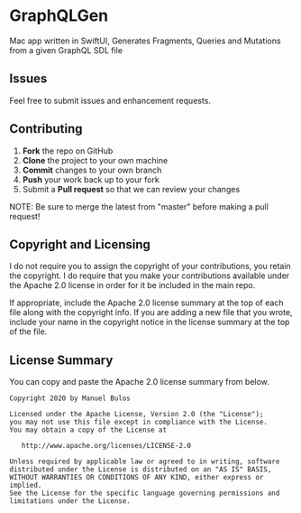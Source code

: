 # GraphQLGen
Mac app written in SwiftUI, Generates Fragments, Queries and Mutations from a given GraphQL SDL file

Issues
------

Feel free to submit issues and enhancement requests.

Contributing
------------

 1. **Fork** the repo on GitHub
 2. **Clone** the project to your own machine
 3. **Commit** changes to your own branch
 4. **Push** your work back up to your fork
 5. Submit a **Pull request** so that we can review your changes

NOTE: Be sure to merge the latest from "master" before making a pull request!

Copyright and Licensing
-----------------------

I do not require you to assign the copyright of your contributions, you retain the copyright. I do require that you make your contributions available under the Apache 2.0 license in order for it be included in the main repo.

If appropriate, include the Apache 2.0 license summary at the top of each file along with the copyright info. If you are adding a new file that you wrote, include your name in the copyright notice in the license summary at the top of the file.

## License Summary

You can copy and paste the Apache 2.0 license summary from below.

```
Copyright 2020 by Manuel Bulos

Licensed under the Apache License, Version 2.0 (the "License");
you may not use this file except in compliance with the License.
You may obtain a copy of the License at

   http://www.apache.org/licenses/LICENSE-2.0

Unless required by applicable law or agreed to in writing, software
distributed under the License is distributed on an "AS IS" BASIS,
WITHOUT WARRANTIES OR CONDITIONS OF ANY KIND, either express or implied.
See the License for the specific language governing permissions and
limitations under the License.
```
